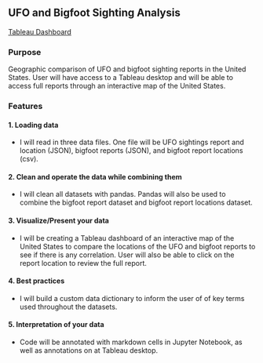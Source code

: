 ## UFO and Bigfoot Sighting Analysis

[Tableau Dashboard](https://public.tableau.com/views/UFO_Bigfoot_Sighting_Map/Dashboard1?:language=en-US&:display_count=n&:origin=viz_share_link)

### Purpose
Geographic comparison of UFO and bigfoot sighting reports in the United States. User will have access to a Tableau desktop and will be able to access full reports through an interactive map of the United States. 

### Features
#### 1. Loading data
* I will read in three data files. One file will be UFO sightings report and location (JSON), bigfoot reports (JSON), and bigfoot report locations (csv).
#### 2. Clean and operate the data while combining them
* I will clean all datasets with pandas. Pandas will also be used to combine the bigfoot report dataset and bigfoot report locations dataset.
#### 3. Visualize/Present your data
* I will be creating a Tableau dashboard of an interactive map of the United States to compare the locations of the UFO and bigfoot reports to see if there is any correlation. User will also be able to click on the report location to review the full report.
#### 4. Best practices
* I will build a custom data dictionary to inform the user of of key terms used throughout the datasets.
#### 5. Interpretation of your data
* Code will be annotated with markdown cells in Jupyter Notebook, as well as annotations on at Tableau desktop. 